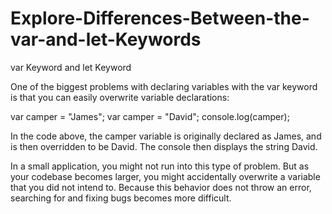 # Explore-Differences-Between-the-var-and-let-Keywords

var Keyword and let Keyword

One of the biggest problems with declaring variables with the var keyword is that you can easily overwrite variable declarations:

var camper = "James";
var camper = "David";
console.log(camper);


In the code above, the camper variable is originally declared as James, and is then overridden to be David. The console then displays the string David.


In a small application, you might not run into this type of problem. But as your codebase becomes larger, you might accidentally overwrite a variable that you did not intend to. Because this behavior does not throw an error, searching for and fixing bugs becomes more difficult.
